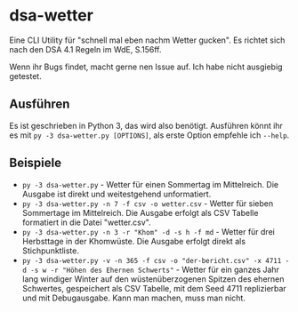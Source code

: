 # dsa-wetter
Eine CLI Utility für "schnell mal eben nachm Wetter gucken".
Es richtet sich nach den DSA 4.1 Regeln im WdE, S.156ff.

Wenn ihr Bugs findet, macht gerne nen Issue auf. Ich habe nicht ausgiebig getestet.

## Ausführen
Es ist geschrieben in Python 3, das wird also benötigt.
Ausführen könnt ihr es mit `py -3 dsa-wetter.py [OPTIONS]`, als erste Option empfehle ich `--help`.

## Beispiele
- `py -3 dsa-wetter.py` - Wetter für einen Sommertag im Mittelreich. Die Ausgabe ist direkt und weitestgehend unformatiert.
- `py -3 dsa-wetter.py -n 7 -f csv -o wetter.csv` - Wetter für sieben Sommertage im Mittelreich. Die Ausgabe erfolgt als CSV Tabelle formatiert in die Datei "wetter.csv".
- `py -3 dsa-wetter.py -n 3 -r "Khom" -d -s h -f md` - Wetter für drei Herbsttage in der Khomwüste. Die Ausgabe erfolgt direkt als Stichpunktliste.
- `py -3 dsa-wetter.py -v -n 365 -f csv -o "der-bericht.csv" -x 4711 -d -s w -r "Höhen des Ehernen Schwerts"` - Wetter für ein ganzes Jahr lang windiger Winter auf den wüstenüberzogenen Spitzen des ehernen Schwertes, gespeichert als CSV Tabelle, mit dem Seed 4711 replizierbar und mit Debugausgabe. Kann man machen, muss man nicht.

